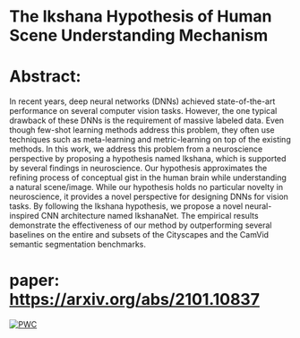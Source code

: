

# The Ikshana Hypothesis of Human Scene Understanding Mechanism
# Abstract:
In recent years, deep neural networks (DNNs) achieved state-of-the-art performance on several computer vision tasks. However, the one typical drawback of these DNNs is the requirement of massive labeled data. Even though few-shot learning methods address this problem, they often use techniques such as meta-learning and metric-learning on top of the existing methods. In this work, we address this problem from a neuroscience perspective by proposing a hypothesis named Ikshana, which is supported by several findings in neuroscience. Our hypothesis approximates the refining process of conceptual gist in the human brain while understanding a natural scene/image. While our hypothesis holds no particular novelty in neuroscience, it provides a novel perspective for designing DNNs for vision tasks. By following the Ikshana hypothesis, we propose a novel neural-inspired CNN architecture named IkshanaNet. The empirical results demonstrate the effectiveness of our method by outperforming several baselines on the entire and subsets of the Cityscapes and the CamVid semantic segmentation benchmarks.

# paper: https://arxiv.org/abs/2101.10837

[![PWC](https://img.shields.io/endpoint.svg?url=https://paperswithcode.com/badge/ikshana-a-theory-of-human-scene-understanding/semantic-segmentation-on-cityscapes)](https://paperswithcode.com/sota/semantic-segmentation-on-cityscapes?p=ikshana-a-theory-of-human-scene-understanding)
